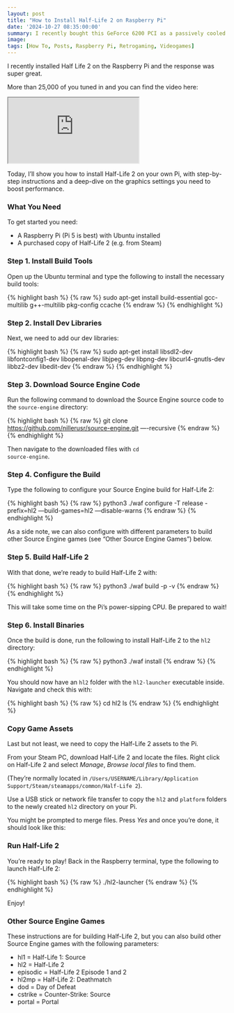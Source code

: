 ```yaml
---
layout: post
title: "How to Install Half-Life 2 on Raspberry Pi"
date: '2024-10-27 08:35:00:00'
summary: I recently bought this GeForce 6200 PCI as a passively cooled GPU for Windows 98. It was a bad idea!
image:
tags: [How To, Posts, Raspberry Pi, Retrogaming, Videogames]
---
```


I recently installed Half Life 2 on the Raspberry Pi and the response was super great.

More than 25,000 of you tuned in and you can find the video here:

<div class="youtube-container">
<iframe src="https://www.youtube.com/embed/-S_J-3CJsPU?rel=0" 
allowfullscreen class="youtube-video"></iframe>
</div> 

Today, I’ll show you how to install Half-Life 2 on your own Pi, with step-by-step instructions and a deep-dive on the graphics settings you need to boost performance.


### What You Need

To get started you need:

* A Raspberry Pi (Pi 5 is best) with Ubuntu installed
* A purchased copy of Half-Life 2 (e.g. from Steam)


### Step 1. Install Build Tools

Open up the Ubuntu terminal and type the following to install the necessary build tools:


{% highlight bash %}
{% raw %}
sudo apt-get install build-essential gcc-multilib g++-multilib pkg-config ccache
{% endraw %}
{% endhighlight %}


### Step 2. Install Dev Libraries

Next, we need to add our dev libraries:

{% highlight bash %}
{% raw %}
sudo apt-get install libsdl2-dev libfontconfig1-dev libopenal-dev libjpeg-dev libpng-dev libcurl4-gnutls-dev libbz2-dev libedit-dev
{% endraw %}
{% endhighlight %}


### Step 3. Download Source Engine Code

Run the following command to download the Source Engine source code to the <code>source-engine</code> directory:

{% highlight bash %}
{% raw %}
git clone https://github.com/nillerusr/source-engine.git —-recursive
{% endraw %}
{% endhighlight %}

Then navigate to the downloaded files with <code>cd source-engine</code>.


### Step 4. Configure the Build

Type the following to configure your Source Engine build for Half-Life 2:

{% highlight bash %}
{% raw %}
python3 ./waf configure -T release -prefix=hl2 —build-games=hl2 —disable-warns
{% endraw %}
{% endhighlight %}

As a side note, we can also configure with different parameters to build other Source Engine games (see “Other Source Engine Games”) below.


### Step 5. Build Half-Life 2

With that done, we’re ready to build Half-Life 2 with:

{% highlight bash %}
{% raw %}
python3 ./waf build -p -v
{% endraw %}
{% endhighlight %}

This will take some time on the Pi’s power-sipping CPU. Be prepared to wait!


### Step 6. Install Binaries

Once the build is done, run the following to install Half-Life 2 to the <code>hl2</code> directory:

{% highlight bash %}
{% raw %}
python3 ./waf install
{% endraw %}
{% endhighlight %}

You should now have an <code>hl2</code> folder with the <code>hl2-launcher</code> executable inside. Navigate and check this with:

{% highlight bash %}
{% raw %}
cd hl2
ls
{% endraw %}
{% endhighlight %}


### Copy Game Assets

Last but not least, we need to copy the Half-Life 2 assets to the Pi.

From your Steam PC, download Half-Life 2 and locate the files. Right click on Half-Life 2 and select <em>Manage</em>, <em>Browse local files</em> to find them.

(They’re normally located in <code>/Users/USERNAME/Library/Application Support/Steam/steamapps/common/Half-Life 2</code>).

Use a USB stick or network file transfer to copy the <code>hl2</code> and <code>platform</code> folders to the newly created <code>hl2</code> directory on your Pi.

You might be prompted to merge files. Press <em>Yes</em> and once you’re done, it should look like this:


### Run Half-Life 2

You’re ready to play! Back in the Raspberry terminal, type the following to launch Half-Life 2:

{% highlight bash %}
{% raw %}
./hl2-launcher
{% endraw %}
{% endhighlight %}

Enjoy!


### Other Source Engine Games

These instructions are for building Half-Life 2, but you can also build other Source Engine games with the following parameters:

* hl1 = Half-Life 1: Source
* hl2 = Half-Life 2 
* episodic = Half-Life 2 Episode 1 and 2
* hl2mp = Half-Life 2: Deathmatch
* dod = Day of Defeat
* cstrike = Counter-Strike: Source
* portal = Portal

